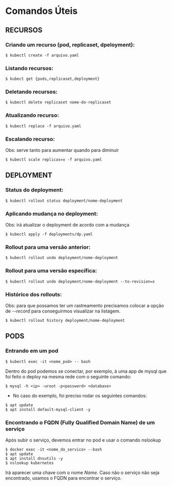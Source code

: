 # Comandos Úteis

## RECURSOS

### Criando um recurso (pod, replicaset, dpeloyment):
```
$ kubectl create -f arquivo.yaml
```
### Listando recursos: 
```
$ kubect get {pods,replicaset,deployment}
```
### Deletando recursos:
```
$ kubectl delete replicaset nome-do-replicaset
```
### Atualizando recurso:
```
$ kubectl replace -f arquivo.yaml
```
### Escalando recurso:
Obs: serve tanto para aumentar quando para diminuir
```
$ kubectl scale replicas=x -f arquivo.yaml
```

## DEPLOYMENT

### Status do deployment:
```
$ kubectl rollout status deployment/nome-deployment
```
### Aplicando mudança no deployment:
Obs: irá atualizar o deployment de acordo com a mudança
```
$ kubectl apply -f deployments/dp.yaml
```
### Rollout para uma versão anterior:
```
$ kubectl rollout undo deployment/nome-deployment
```
### Rollout para uma versão específica:
```
$ kubectl rollout undo deployment/nome-deployment --to-revision=x
```
### Histórico dos rollouts:
Obs: para que possamos ter um rastreamento precisamos colocar a opção de *--record* para conseguirmos visualizar na listagem.
```
$ kubectl rollout history deployment/nome-deployment
```

## PODS

### Entrando em um pod
```
$ kubectl exec -it <nome_pod> -- bash
```
Dentro do pod podemos se conectar, por exemplo, à uma app de mysql que foi feito o deploy na mesma rede com o seguinte comando:
```
$ mysql -h <ip> -uroot -p<password> <database>
```
* No caso do exemplo, foi preciso rodar os seguintes comandos:
```
$ apt update
$ apt install default-mysql-client -y
```

### Encontrando o FQDN (Fully Qualified Domain Name) de um serviço
Após subir o serviço, devemos entrar no pod e usar o comando nslookup
```
$ docker exec -it <nome_do_servico> --bash
$ apt update
$ apt install dnsutils -y
$ nslookup kubernetes
```
Irá aparecer uma chave com o nome *Name*. Caso não o serviço não seja encontrado, usamos o FQDN para encontrar o serviço.